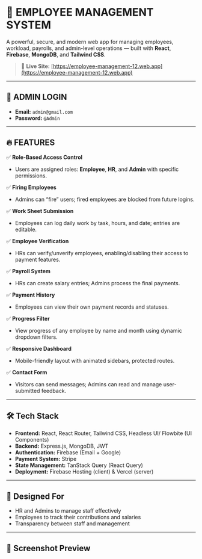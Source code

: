# 🌟 EMPLOYEE MANAGEMENT SYSTEM

A powerful, secure, and modern web app for managing employees, workload, payrolls, and admin-level operations — built with **React**, **Firebase**, **MongoDB**, and **Tailwind CSS**.

> 🚀 **Live Site:** [https://employee-management-12.web.app](https://employee-management-12.web.app)

---

## 👤 ADMIN LOGIN

- **Email:** `admin@gmail.com`
- **Password:** `@Admin`

---

## 🔥 FEATURES

✅ **Role-Based Access Control**

- Users are assigned roles: **Employee**, **HR**, and **Admin** with specific permissions.

✅ **Firing Employees**

- Admins can “fire” users; fired employees are blocked from future logins.

✅ **Work Sheet Submission**

- Employees can log daily work by task, hours, and date; entries are editable.

✅ **Employee Verification**

- HRs can verify/unverify employees, enabling/disabling their access to payment features.

✅ **Payroll System**

- HRs can create salary entries; Admins process the final payments.

✅ **Payment History**

- Employees can view their own payment records and statuses.

✅ **Progress Filter**

- View progress of any employee by name and month using dynamic dropdown filters.

✅ **Responsive Dashboard**

- Mobile-friendly layout with animated sidebars, protected routes.

✅ **Contact Form**

- Visitors can send messages; Admins can read and manage user-submitted feedback.

---

## 🛠️ Tech Stack

- **Frontend:** React, React Router, Tailwind CSS, Headless UI/ Flowbite (UI Components)
- **Backend:** Express.js, MongoDB, JWT
- **Authentication:** Firebase (Email + Google)
- **Payment System:** Stripe
- **State Management:** TanStack Query (React Query)
- **Deployment:** Firebase Hosting (client) & Vercel (server)

---

## 🧠 Designed For

- HR and Admins to manage staff effectively
- Employees to track their contributions and salaries
- Transparency between staff and management

---

## 📸 Screenshot Preview
